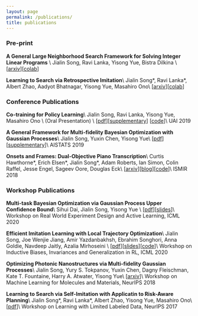 ```yaml
---
layout: page
permalink: /publications/
title: publications
---
```


### Pre-print
**A General Large Neighborhood Search Framework for Solving Integer Linear Programs** \\
Jialin Song, Ravi Lanka, Yisong Yue, Bistra Dilkina \\
[[arxiv](https://arxiv.org/abs/2004.00422)][[colab](https://colab.research.google.com/drive/1AaxzBHroaARlpYH158RohJ4yloYLE_2i?usp=sharing)]

**Learning to Search via Retrospective Imitation**\\
Jialin Song\*, Ravi Lanka\*, Albert Zhao, Aadyot Bhatnagar, Yisong Yue, Masahiro Ono\\
[[arxiv](https://arxiv.org/abs/1804.00846)][[colab](https://colab.research.google.com/drive/1-vtfDzHFHuLmAz7fwIlZvLjk4MtatxYn?usp=sharing)]


### Conference Publications
**Co-training for Policy Learning**\\
Jialin Song, Ravi Lanka, Yisong Yue, Masahiro Ono \\
(Oral Presentation) \\
[<a href="/assets/pdf/UAI_2019_Co_training_for_Policy_Learning.pdf">pdf</a>][<a href="/assets/pdf/UAI_2019_Co_training_for_Policy_Learning_Supplementary.pdf">supplementary</a>]
[<a href="https://github.com/ravi-lanka-4/CoPiEr">code</a>]\\
UAI 2019

**A General Framework for Multi-fidelity Bayesian Optimization with Gaussian Processes**\\
Jialin Song, Yuxin Chen, Yisong Yue\\
[[pdf](http://proceedings.mlr.press/v89/song19b/song19b.pdf)] [[supplementary](http://proceedings.mlr.press/v89/song19b/song19b-supp.pdf)]\\
AISTATS 2019

**Onsets and Frames: Dual-Objective Piano Transcription**\\
Curtis Hawthorne\*, Erich Elsen\*, Jialin Song\*, Adam Roberts, Ian Simon, Colin Raffel, Jesse Engel, Sageev Oore, Douglas Eck\\
[[arxiv](https://arxiv.org/abs/1710.11153)][[blog](https://magenta.tensorflow.org/onsets-frames)][[code](https://github.com/tensorflow/magenta/tree/master/magenta/models/onsets_frames_transcription)]\\
ISMIR 2018

### Workshop Publications
**Multi-task Bayesian Optimization via Gaussian Process Upper Confidence Bound**\\
Sihui Dai, Jialin Song, Yisong Yue \\
[[pdf](https://realworldml.github.io/files/cr/35_Camera_Ready_RealML.pdf)][[slides](https://realworldml.github.io/files/slides/35_mt_gp_ucb_ppt.pdf)]\\
Workshop on Real World Experiment Design and Active Learning, ICML 2020

**Efficient Imitation Learning with Local Trajectory Optimization**\\
Jialin Song, Joe Wenjie Jiang, Amir Yazdanbakhsh, Ebrahim Songhori, Anna Goldie, Navdeep Jaitly, Azalia Mirhoseini \\
[[pdf](https://biases-invariances-generalization.github.io/pdf/big_28.pdf)][<a href="/assets/pdf/Efficient Imitation Learning with Local Trajectory Optimization.pdf">slides</a>][[code](https://github.com/google-research/google-research/tree/master/polish)]\\
Workshop on Inductive Biases, Invariances and Generalization in RL, ICML 2020

**Optimizing Photonic Nanostructures via Multi-fidelity Gaussian Processes**\\
Jialin Song, Yury S. Tokpanov, Yuxin Chen, Dagny Fleischman, Kate T. Fountaine, Harry A. Atwater, Yisong Yue\\
[[arxiv](https://arxiv.org/abs/1811.07707)]\\
Workshop on Machine Learning for Molecules and Materials, NeurIPS 2018

**Learning to Search via Self-Imitation with Applicatin to Risk-Aware Planning**\\
Jialin Song\*, Ravi Lanka\*, Albert Zhao, Yisong Yue, Masahiro Ono\\
[[pdf](https://lld-workshop.github.io/2017/papers/LLD_2017_paper_18.pdf)]\\
Workshop on Learning with Limited Labeled Data, NeurIPS 2017
